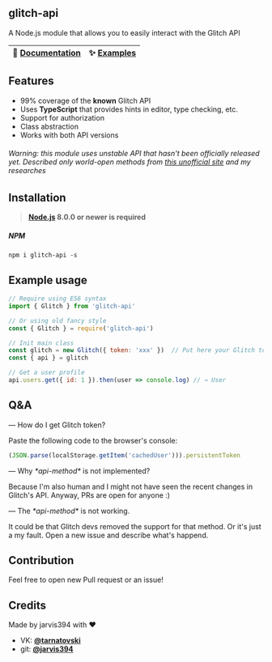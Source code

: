 ## glitch-api

A Node.js module that allows you to easily interact with the Glitch API

| 📖 [Documentation](https://github.com/jarvis394/glitch-api/tree/master/docs/) | ✨ [Examples](https://github.com/jarvis394/glitch-api/tree/master/docs/examples/) |
| ----------------------------------------------------------------------------- | --------------------------------------------------------------------------------- |

## Features

- 99% coverage of the **known** Glitch API
- Uses **TypeScript** that provides hints in editor, type checking, etc.
- Support for authorization
- Class abstraction
- Works with both API versions

###### _Warning: this module uses unstable API that hasn't been officially released yet. Described only world-open methods from [this unofficial site](https://glitchapi.glitch.me) and my researches_

## Installation

> **[Node.js](https://nodejs.org/) 8.0.0 or newer is required**

##### NPM

```
npm i glitch-api -s
```

## Example usage

```javascript
// Require using ES6 syntax
import { Glitch } from 'glitch-api'

// Or using old fancy style
const { Glitch } = require('glitch-api')

// Init main class
const glitch = new Glitch({ token: 'xxx' })  // Put here your Glitch token
const { api } = glitch

// Get a user profile
api.users.get({ id: 1 }).then(user => console.log) // → User
```

## Q&A

— How do I get Glitch token?

Paste the following code to the browser's console:

```javascript
(JSON.parse(localStorage.getItem('cachedUser'))).persistentToken
```

— Why *\*api-method\** is not implemented?

Because I'm also human and I might not have seen the recent changes in Glitch's API.
Anyway, PRs are open for anyone :)

— The *\*api-method\** is not working.

It could be that Glitch devs removed the support for that method. Or it's just a my fault.
Open a new issue and describe what's happend.

## Contribution

Feel free to open new Pull request or an issue!

## Credits

Made by jarvis394 with ♥️

- VK: **[@tarnatovski](https://vk.com/tarnatovski)**
- git: **[@jarvis394](https://github.com/jarvis394)**
